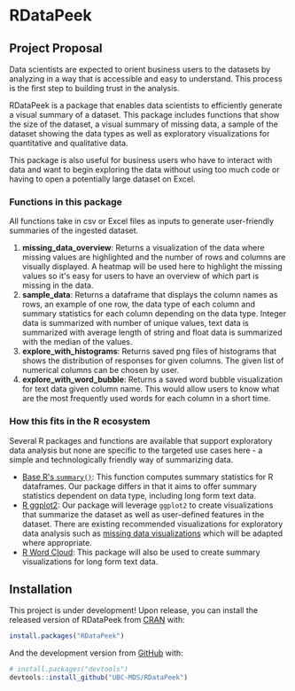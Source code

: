 # RDataPeek

<!-- badges: start -->

<!-- badges: end -->

## Project Proposal
Data scientists are expected to orient business users to the datasets by analyzing in a way that is accessible and easy to understand. This process is the first step to building trust in the analysis.

RDataPeek is a package that enables data scientists to efficiently generate a visual summary of a dataset. This package includes functions that show the size of the dataset, a visual summary of missing data, a sample of the dataset showing the data types as well as exploratory visualizations for quantitative and qualitative data.

This package is also useful for business users who have to interact with data and want to begin exploring the data without using too much code or having to open a potentially large dataset on Excel. 

### Functions in this package
All functions take in csv or Excel files as inputs to generate user-friendly summaries of the ingested dataset.
1. **missing_data_overview**: Returns a visualization of the data where missing values are highlighted and the number of rows and columns are visually displayed. A heatmap will be used here to highlight the missing values so it's easy for users to have an overview of which part is missing in the data.
2. **sample_data**: Returns a dataframe that displays the column names as rows, an example of one row, the data type of each column and summary statistics for each column depending on the data type. Integer data is summarized with number of unique values, text data is summarized with average length of string and float data is summarized with the median of the values.
3. **explore_with_histograms**: Returns saved png files of histograms that shows the distribution of responses for given columns. The given list of numerical columns can be chosen by user.
4. **explore_with_word_bubble**: Returns a saved word bubble visualization for text data given column name. This would allow users to know what are the most frequently used words for each column in a short time.

### How this fits in the R ecosystem
Several R packages and functions are available that support exploratory data analysis but none are specific to the targeted use cases here - a simple and technologically friendly way of summarizing data.
- [Base R's `summary()`](https://www.rdocumentation.org/packages/base/versions/3.6.2/topics/summary): This function computes summary statistics for R dataframes. Our package differs in that it aims to offer summary statistics dependent on data type, including long form text data.
- [R ggplot2](https://ggplot2.tidyverse.org): Our package will leverage `ggplot2` to create visualizations that summarize the dataset as well as user-defined features in the dataset. There are existing recommended visualizations for exploratory data analysis such as [missing data visualizations](https://cran.r-project.org/web/packages/naniar/vignettes/naniar-visualisation.html) which will be adapted where appropriate.
- [R Word Cloud](https://cran.r-project.org/web/packages/wordcloud/wordcloud.pdf): This package will also be used to create summary visualizations for long form text data.  

## Installation
This project is under development! Upon release, you can install the released version of RDataPeek from [CRAN](https://CRAN.R-project.org) with:

``` r
install.packages("RDataPeek")
```

And the development version from [GitHub](https://github.com/) with:

``` r
# install.packages("devtools")
devtools::install_github("UBC-MDS/RDataPeek")
```
